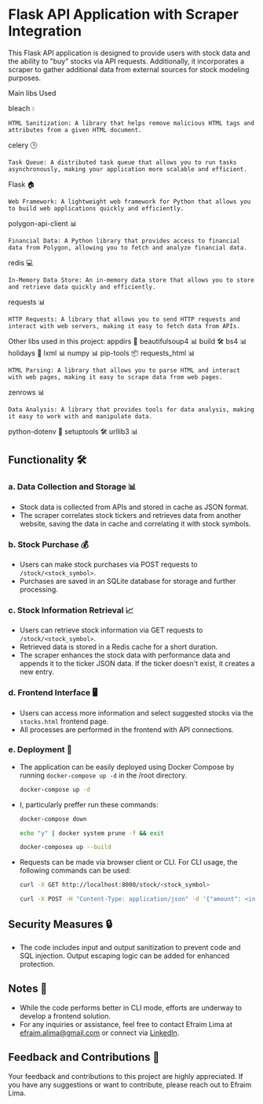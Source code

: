# Flask API Application with Scraper Integration

This Flask API application is designed to provide users with stock data and the ability to "buy" stocks via API requests. Additionally, it incorporates a scraper to gather additional data from external sources for stock modeling purposes.

Main libs Used

bleach 💧

    HTML Sanitization: A library that helps remove malicious HTML tags and attributes from a given HTML document.

celery 🕒

    Task Queue: A distributed task queue that allows you to run tasks asynchronously, making your application more scalable and efficient.



Flask 🏠

    Web Framework: A lightweight web framework for Python that allows you to build web applications quickly and efficiently.


polygon-api-client 📊

    Financial Data: A Python library that provides access to financial data from Polygon, allowing you to fetch and analyze financial data.


redis 💻

    In-Memory Data Store: An in-memory data store that allows you to store and retrieve data quickly and efficiently.

requests 📊

    HTTP Requests: A library that allows you to send HTTP requests and interact with web servers, making it easy to fetch data from APIs.

Other libs used in this project:
appdirs 📁
beautifulsoup4 📊
build 🛠️
bs4 📊
holidays 📆
lxml 📊
numpy 📊
pip-tools 📦
requests_html 📊

    HTML Parsing: A library that allows you to parse HTML and interact with web pages, making it easy to scrape data from web pages.

zenrows 📊

    Data Analysis: A library that provides tools for data analysis, making it easy to work with and manipulate data.

python-dotenv 📁
setuptools 🛠️
urllib3 📊

## Functionality 🛠️

### a. Data Collection and Storage 📊

- Stock data is collected from APIs and stored in cache as JSON format.
- The scraper correlates stock tickers and retrieves data from another website, saving the data in cache and correlating it with stock symbols.

### b. Stock Purchase 💰

- Users can make stock purchases via POST requests to `/stock/<stock_symbol>`.
- Purchases are saved in an SQLite database for storage and further processing.

### c. Stock Information Retrieval 📈

- Users can retrieve stock information via GET requests to `/stock/<stock_symbol>`.
- Retrieved data is stored in a Redis cache for a short duration.
- The scraper enhances the stock data with performance data and appends it to the ticker JSON data. If the ticker doesn't exist, it creates a new entry.

### d. Frontend Interface 🖥️

- Users can access more information and select suggested stocks via the `stocks.html` frontend page.
- All processes are performed in the frontend with API connections.

### e. Deployment 🚀

- The application can be easily deployed using Docker Compose by running `docker-compose up -d` in the /root directory.

    ```bash
    docker-compose up -d
    ```
- I, particularly preffer run these commands:

    ```bash
    docker-compose down

    echo "y" | docker system prune -f && exit
    
    docker-composea up --build
     ```
- Requests can be made via browser client or CLI. For CLI usage, the following commands can be used:

    ```bash
    curl -X GET http://localhost:8000/stock/<stock_symbol>
    
    curl -X POST -H "Content-Type: application/json" -d '{"amount": <integer>}' http://localhost:8000/stock/<stock_symbol>
    ```

## Security Measures 🔒

- The code includes input and output sanitization to prevent code and SQL injection. Output escaping logic can be added for enhanced protection.

## Notes 📝

- While the code performs better in CLI mode, efforts are underway to develop a frontend solution.
- For any inquiries or assistance, feel free to contact Efraim Lima at efraim.alima@gmail.com or connect via [LinkedIn](https://linkedin.com/in/efraimlima).

## Feedback and Contributions 🙌

Your feedback and contributions to this project are highly appreciated. If you have any suggestions or want to contribute, please reach out to Efraim Lima.